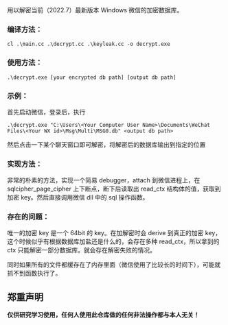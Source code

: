 用以解密当前（2022.7）最新版本 Windows 微信的加密数据库。

### 编译方法：

```
cl .\main.cc .\decrypt.cc .\keyleak.cc -o decrypt.exe
```

### 使用方法：

```
.\decrypt.exe [your encrypted db path] [output db path]
```

### 示例：

首先启动微信，登录后，执行
```
.\decrypt.exe "C:\Users\<Your Computer User Name>\Documents\WeChat Files\<Your WX id>\Msg\Multi\MSG0.db" <output db path>
```
然后点击一下某个聊天窗口即可解密，将解密后的数据库输出到指定的位置

### 实现方法：

非常的朴素的方法，实现一个简易 debugger，attach 到微信进程上，在 sqlcipher_page_cipher 上下断点，断下后读取出 read_ctx 结构体的值，获取到加密 key。然后直接调用微信 dll 中的 sql 操作函数。

### 存在的问题：

唯一的加密 key 是一个 64bit 的 key。在加解密时会 derive 到真正的加密 key，这个时候似乎有根据数据库加盐还是什么的，会存在多种 read_ctx，所以拿到的 ctx 只能解密一部分数据库。就会存在解密失败的情况。

同时如果所有的文件都缓存在了内存里面（微信使用了比较长的时间下），可能就抓不到函数执行了。

## 郑重声明

**仅供研究学习使用，任何人使用此仓库做的任何非法操作都与本人无关！**
